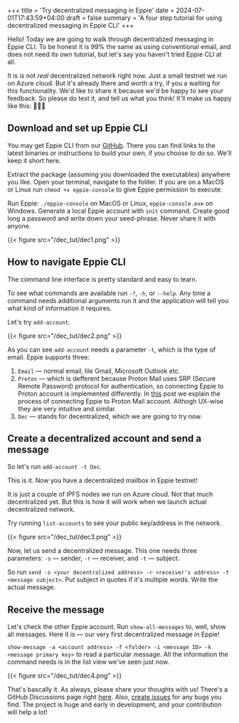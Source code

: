 +++
title = 'Try decentralized messaging in Eppie'
date = 2024-07-01T17:43:59+04:00
draft = false
summary = 'A four step tutorial for using decentralized messaging in Eppie CLI'
+++

Hello!
Today we are going to walk through decentralized messaging in Eppie CLI. To be honest it is 99% the same as using conventional email, and does not need its own tutorial, but let's say you haven't tried Eppie CLI at all.

It is is not _real_ decentralized network right now. Just a small testnet we run on Azure cloud. But it's already there and worth a try, if you a waiting for this functionality. We'd like to share it because we'd be happy to see your feedback. So please do test it, and tell us what you think! It'll make us happy like this: 🥳🎉🦄

## Download and set up Eppie CLI

You may get Eppie CLI from our [GitHub](https://github.com/Eppie-io/Eppie-CLI). There you can find links to the latest binaries or instructions to build your own, if you choose to do so. We'll keep it short here.

Extract the package (assuming you downloaded the executables) anywhere you like. Open your terminal, navigate to the folder. If you are on a MacOS or Linux run `chmod +x eppie-console` to give Eppie permission to execute.

Run Eppie: `./eppie-console` on MacOS or Linux, `eppie-console.exe` on Windows.
Generate a local Eppie account with `init` command. Create good long a password and write down your seed-phrase. Never share it with anyone.

{{< figure src="/dec_tut/dec1.png" >}}

## How to navigate Eppie CLI

The command line interface is pretty standard and easy to learn.

To see what commands are available run `-?`, `-h`, or `--help`.
Any time a command needs additional arguments run it and the application will tell you what kind of information it requires.

Let's try `add-account`.

{{< figure src="/dec_tut/dec2.png" >}}

As you can see `add-account` needs a parameter `-t`, which is the type of email. Eppie supports three: 
1. `Email` — normal email, lile Gmail, Microsoft Outlook etc.
2. `Proton` — which is defferent because Proton Mail uses SRP (Secure Remote Password) protocol for authentication, so connecting Eppie to Proton account is implemented differently. In [this](https://dev.to/eppie/how-to-use-proton-mail-in-the-console-1ldg) post we explain the process of connecting Eppie to Proton Mail account. Althogh UX-wise they are very intuitive and similar.
3. `Dec` — stands for decentralized, which we are going to try now.

## Create a decentralized account and send a message

So let's run `add-account -t Dec`. 

This is it. Now you have a decentralized mailbox in Eppie testnet! 

It is just a couple of IPFS nodes we run on Azure cloud. Not that much decentralized yet. But this is how it will work when we launch actual decentralized network.

Try running `list-accounts` to see your public key/address in the network.

{{< figure src="/dec_tut/dec3.png" >}}

Now, let us send a decentralized message. This one needs three parameters: `-s` — sender, `-r` — receiver, and `-t` — subject.

So run `send -s <your decentralized address> -r <receiver's address> -t <message subject>`. Put subject in quotes if it's multiple words. Write the actual message.

## Receive the message

Let's check the other Eppie account. Run `show-all-messages` to, well, show all messages. Here it is — our very first decentralized message in Eppie!

`show-message -a <account address> -f <folder> -i <message ID> -k <message primary key>` to read a particular message. All the information the command needs is in the list view we've seen just now.

{{< figure src="/dec_tut/dec4.png" >}}

That's bascally it. As always, please share your thoughts with us! There's a GitHub Discussions page right [here](https://github.com/orgs/Eppie-io/discussions). Also, [create issues](https://github.com/Eppie-io/Eppie-CLI/issues) for any bugs you find. The project is huge and early in development, and your contribution will help a lot!
